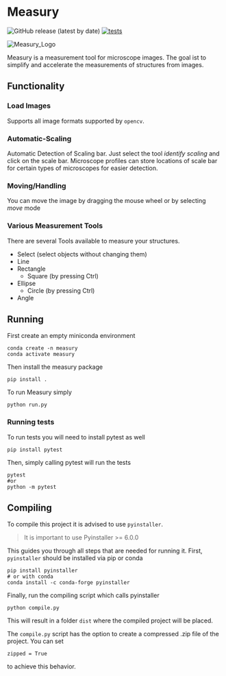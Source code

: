 # Measury


![GitHub release (latest by date)](https://img.shields.io/github/v/release/ullmannJan/measury)
[![tests](https://github.com/ullmannJan/measury/actions/workflows/pytest.yml/badge.svg)](https://github.com/ullmannJan/measury/actions/workflows/pytest.yml)



![Measury_Logo](img/logo/tape_measure_128.ico)

Measury is a measurement tool for microscope images. The goal ist to simplify and accelerate the measurements of structures from images.

## Functionality

<!-- Add image of program -->

### Load Images
Supports all image formats supported by ```opencv```.

### Automatic-Scaling
Automatic Detection of Scaling bar. Just select the tool *identify scaling* and click on the scale bar. 
Microscope profiles can store locations of scale bar for certain types of microscopes for easier detection.

### Moving/Handling
You can move the image by dragging the mouse wheel or by selecting *move* mode

### Various Measurement Tools
There are several Tools available to measure your structures.

- Select (select objects without changing them)
- Line
- Rectangle
    - Square (by pressing Ctrl)
- Ellipse
    - Circle (by pressing Ctrl)
- Angle

## Running

First create an empty miniconda environment

    conda create -n measury
    conda activate measury

Then install the measury package

    pip install .

To run Measury simply 

    python run.py

### Running tests

To run tests you will need to install pytest as well

    pip install pytest

Then, simply calling pytest will run the tests

    pytest     
    #or
    python -m pytest


## Compiling

To compile this project it is advised to use ```pyinstaller```. 
> It is important to use Pyinstaller >= 6.0.0

This guides you through all steps that are needed for running it.
First, ```pyinstaller``` should be installed via pip or conda

    pip install pyinstaller 
    # or with conda
    conda install -c conda-forge pyinstaller

Finally, run the compiling script which calls pyinstaller

    python compile.py

This will result in a folder ```dist``` where the compiled project will be placed.

The ```compile.py``` script has the option to create a compressed .zip file of the project. You can set 

    zipped = True

to achieve this behavior.

